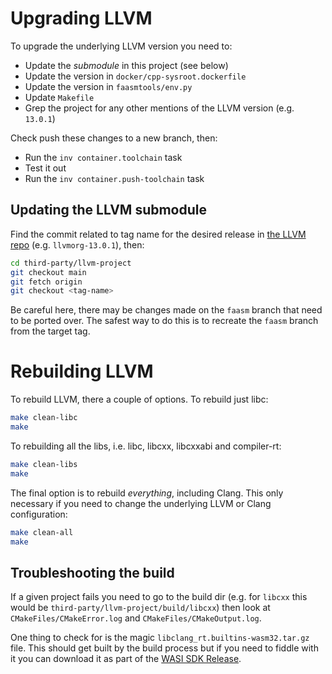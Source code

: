 # Upgrading LLVM

To upgrade the underlying LLVM version you need to:

- Update the _submodule_ in this project (see below)
- Update the version in `docker/cpp-sysroot.dockerfile`
- Update the version in `faasmtools/env.py`
- Update `Makefile`
- Grep the project for any other mentions of the LLVM version (e.g. `13.0.1`)

Check push these changes to a new branch, then:

- Run the `inv container.toolchain` task
- Test it out
- Run the `inv container.push-toolchain` task

## Updating the LLVM submodule

Find the commit related to tag name for the desired release in
[the LLVM repo](https://github.com/llvm/llvm-project/releases) (e.g.
`llvmorg-13.0.1`), then:

```bash
cd third-party/llvm-project
git checkout main
git fetch origin
git checkout <tag-name>
```

Be careful here, there may be changes made on the `faasm` branch that need to be
ported over. The safest way to do this is to recreate the `faasm` branch from
the target tag.

# Rebuilding LLVM

To rebuild LLVM, there a couple of options. To rebuild just libc:

```bash
make clean-libc
make
```

To rebuilding all the libs, i.e. libc, libcxx, libcxxabi and
compiler-rt:

```bash
make clean-libs
make
```

The final option is to rebuild _everything_, including Clang. This only
necessary if you need to change the underlying LLVM or Clang configuration:

```bash
make clean-all
make
```

## Troubleshooting the build

If a given project fails you need to go to the build dir (e.g. for `libcxx` this
would be `third-party/llvm-project/build/libcxx`) then look at
`CMakeFiles/CMakeError.log` and `CMakeFiles/CMakeOutput.log`.

One thing to check for is the magic `libclang_rt.builtins-wasm32.tar.gz` file.
This should get built by the build process but if you need to fiddle with it you
can download it as part of the [WASI SDK
Release](https://github.com/CraneStation/wasi-sdk/releases).
